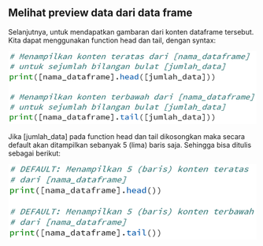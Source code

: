 ## Melihat preview data dari data frame

Selanjutnya, untuk mendapatkan gambaran dari konten dataframe tersebut. Kita dapat menggunakan function head dan tail, dengan syntax:

![head & tail syntax](head-tail-syntax.png)

Jika [jumlah_data] pada function head dan tail dikosongkan maka secara default akan ditampilkan sebanyak 5 (lima) baris saja. Sehingga bisa ditulis sebagai berikut: 

![head & tail default syntax](head-tail-default-syntax.png)
